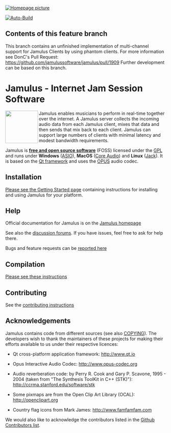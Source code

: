 [![Homepage picture](https://github.com/jamulussoftware/jamuluswebsite/blob/release/assets/img/jamulusbannersmall.png)](https://jamulus.io)

[![Auto-Build](https://github.com/jamulussoftware/jamulus/actions/workflows/autobuild.yml/badge.svg)](https://github.com/jamulussoftware/jamulus/actions/workflows/autobuild.yml)

## Contents of this feature branch

This branch contains an unfinished implementation of multi-channel support for Jamulus Clients by using phantom clients. For more information see DonC's Pull Request: https://github.com/jamulussoftware/jamulus/pull/1909 Further development can be based on this branch.


Jamulus - Internet Jam Session Software
=======================================
<a href="https://jamulus.io/"><img align="left" width="102" height="102" src="https://jamulus.io/assets/img/jamulus-icon-2020.svg"/></a>

Jamulus enables musicians to perform in real-time together over the internet.
A Jamulus server collects the incoming audio data from each Jamulus client, mixes that data and then sends that mix back to each client. Jamulus can support large numbers of clients with minimal latency and modest bandwidth requirements. 

Jamulus is [__free and open source software__](https://www.gnu.org/philosophy/free-sw.en.html) (FOSS) licensed under the [GPL](http://www.gnu.org/licenses/gpl-2.0.html) 
and runs under __Windows__ ([ASIO](https://www.steinberg.net)),
__MacOS__ ([Core Audio](https://developer.apple.com/documentation/coreaudio)) and
__Linux__ ([Jack](https://jackaudio.org)).
It is based on the [Qt framework](https://www.qt.io) and uses the [OPUS](http://www.opus-codec.org) audio codec.


Installation
------------

[Please see the Getting Started page](https://jamulus.io/wiki/Getting-Started) containing instructions for installing and using Jamulus for your platform.


Help
----

Official documentation for Jamulus is on the [Jamulus homepage](https://jamulus.io)

See also the [discussion forums](https://github.com/jamulussoftware/jamulus/discussions). If you have issues, feel free to ask for help there.

Bugs and feature requests can be [reported here](https://github.com/jamulussoftware/jamulus/issues)


Compilation
-----------

[Please see these instructions](COMPILING.md)


Contributing
------------

See the [contributing instructions](CONTRIBUTING.md)


Acknowledgements
---------------

Jamulus contains code from different sources (see also [COPYING](COPYING)). The developers wish
to thank the maintainers of these projects for making their efforts available to us under their respective licences:

- Qt cross-platform application framework: http://www.qt.io

- Opus Interactive Audio Codec: http://www.opus-codec.org

- Audio reverberation code: by Perry R. Cook and Gary P. Scavone, 1995 - 2004
  (taken from "The Synthesis ToolKit in C++ (STK)"):
  http://ccrma.stanford.edu/software/stk
  
- Some pixmaps are from the Open Clip Art Library (OCAL): http://openclipart.org

- Country flag icons from Mark James: http://www.famfamfam.com

We would also like to acknowledge the contributors listed in the
[Github Contributors list](https://github.com/jamulussoftware/jamulus/graphs/contributors).
